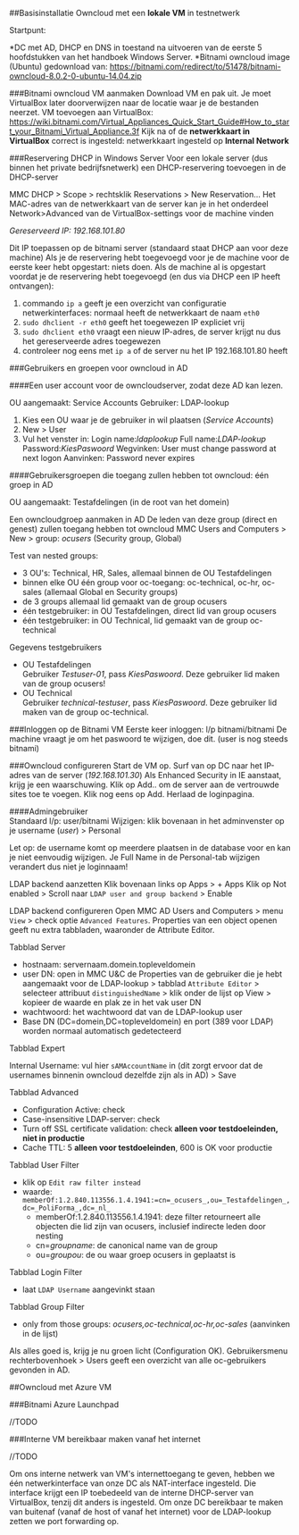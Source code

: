 ##Basisinstallatie Owncloud met een **lokale VM** in testnetwerk

Startpunt: 

*DC met AD, DHCP en DNS in toestand na uitvoeren van de eerste 5 hoofdstukken van het handboek Windows Server.
*Bitnami owncloud image (Ubuntu) gedownload van: https://bitnami.com/redirect/to/51478/bitnami-owncloud-8.0.2-0-ubuntu-14.04.zip

###Bitnami owncloud VM aanmaken
Download VM en pak uit. Je moet VirtualBox later doorverwijzen naar de locatie waar je de bestanden neerzet. 
VM toevoegen aan VirtualBox: https://wiki.bitnami.com/Virtual_Appliances_Quick_Start_Guide#How_to_start_your_Bitnami_Virtual_Appliance.3f
Kijk na of de **netwerkkaart in VirtualBox** correct is ingesteld: netwerkkaart ingesteld op **Internal Network**

###Reservering DHCP in Windows Server
Voor een lokale server (dus binnen het private bedrijfsnetwerk) een DHCP-reservering toevoegen in de DHCP-server

MMC DHCP > Scope > rechtsklik Reservations > New Reservation...
Het MAC-adres van de netwerkkaart van de server kan je in het onderdeel Network>Advanced van de VirtualBox-settings voor de machine vinden

_Gereserveerd IP: 192.168.101.80_

Dit IP toepassen op de bitnami server (standaard staat DHCP aan voor deze machine)
Als je de reservering hebt toegevoegd voor je de machine voor de eerste keer hebt opgestart: niets doen.
Als de machine al is opgestart voordat je de reservering hebt toegevoegd (en dus via DHCP een IP heeft ontvangen):
1. commando `ip a` geeft je een overzicht van configuratie netwerkinterfaces: normaal heeft de netwerkkaart de naam `eth0`
2. `sudo dhclient -r eth0` geeft het toegewezen IP expliciet vrij
3. `sudo dhclient eth0` vraagt een nieuw IP-adres, de server krijgt nu dus het gereserveerde adres toegewezen
4. controleer nog eens met `ip a` of de server nu het IP 192.168.101.80 heeft

###Gebruikers en groepen voor owncloud in AD

####Een user account voor de owncloudserver, zodat deze AD kan lezen.

OU aangemaakt: Service Accounts
Gebruiker: LDAP-lookup

1. Kies een OU waar je de gebruiker in wil plaatsen (_Service Accounts_)
2. New > User 
3. Vul het venster in: Login name:_ldaplookup_ Full name:_LDAP-lookup_ Password:_KiesPaswoord_ Wegvinken: User must change password at next logon Aanvinken: Password never expires

####Gebruikersgroepen die toegang zullen hebben tot owncloud: één groep in AD

OU aangemaakt: Testafdelingen (in de root van het domein)

Een owncloudgroep aanmaken in AD
De leden van deze group (direct en genest) zullen toegang hebben tot owncloud
MMC Users and Computers > New > group: _ocusers_ (Security group, Global)

Test van nested groups:

* 3 OU's: Technical, HR, Sales, allemaal binnen de OU Testafdelingen
* binnen elke OU één group voor oc-toegang: oc-technical, oc-hr, oc-sales (allemaal Global en Security groups)
* de 3 groups allemaal lid gemaakt van de group ocusers
* één testgebruiker: in OU Testafdelingen, direct lid van group ocusers
* één testgebruiker: in OU Technical, lid gemaakt van de group oc-technical


Gegevens testgebruikers

* OU Testafdelingen  
   Gebruiker _Testuser-01_, pass _KiesPaswoord_. Deze gebruiker lid maken van de group ocusers!
* OU Technical  
   Gebruiker _technical-testuser_, pass _KiesPaswoord_. Deze gebruiker lid maken van de group oc-technical.

###Inloggen op de Bitnami VM
Eerste keer inloggen: l/p bitnami/bitnami
De machine vraagt je om het paswoord te wijzigen, doe dit. (user is nog steeds bitnami)

###Owncloud configureren
Start de VM op. Surf van op DC naar het IP-adres van de server (_192.168.101.30_)
  Als Enhanced Security in IE aanstaat, krijg je een waarschuwing. Klik op Add.. om de server aan de vertrouwde sites toe te voegen. Klik nog eens op Add. Herlaad de loginpagina.

####Admingebruiker  
Standaard l/p: user/bitnami
Wijzigen: klik bovenaan in het adminvenster op je username (_user_) > Personal


Let op: de username komt op meerdere plaatsen in de database voor en kan je niet eenvoudig wijzigen. Je Full Name in de Personal-tab wijzigen verandert dus niet je loginnaam!

LDAP backend aanzetten
Klik bovenaan links op Apps > + Apps
Klik op Not enabled > Scroll naar `LDAP user and group backend` > Enable

LDAP backend configureren
Open MMC AD Users and Computers > menu `View` > check optie `Advanced Features`. Properties van een object openen geeft nu extra tabbladen, waaronder de Attribute Editor.

Tabblad Server

* hostnaam: servernaam.domein.topleveldomein
* user DN: open in MMC U&C de Properties van de gebruiker die je hebt aangemaakt voor de LDAP-lookup > tabblad `Attribute Editor` > selecteer attribuut `distinguishedName` > klik onder de lijst op View > kopieer de waarde en plak ze in het vak user DN
* wachtwoord: het wachtwoord dat van de LDAP-lookup user
* Base DN (DC=domein,DC=topleveldomein) en port (389 voor LDAP) worden normaal automatisch gedetecteerd

Tabblad Expert

Internal Username: vul hier `sAMAccountName` in (dit zorgt ervoor dat de usernames binnenin owncloud dezelfde zijn als in AD) > Save

Tabblad Advanced

* Configuration Active: check
* Case-insensitive LDAP-server: check
* Turn off SSL certificate validation: check **alleen voor testdoeleinden, niet in productie**
* Cache TTL: 5 **alleen voor testdoeleinden**, 600 is OK voor productie

Tabblad User Filter

* klik op `Edit raw filter instead`
* waarde: `memberOf:1.2.840.113556.1.4.1941:=cn=_ocusers_,ou=_Testafdelingen_,dc=_PoliForma_,dc=_nl_`  
   * memberOf:1.2.840.113556.1.4.1941: deze filter retourneert alle objecten die lid zijn van ocusers, inclusief indirecte leden door nesting
   * cn=_groupname_: de canonical name van de group 
   * ou=_groupou_: de ou waar groep ocusers in geplaatst is 

Tabblad Login Filter

* laat `LDAP Username` aangevinkt staan

Tabblad Group Filter

* only from those groups: _ocusers,oc-technical,oc-hr,oc-sales_ (aanvinken in de lijst)


Als alles goed is, krijg je nu groen licht (Configuration OK). Gebruikersmenu rechterbovenhoek > Users geeft een overzicht van alle oc-gebruikers gevonden in AD.

##Owncloud met Azure VM


###Bitnami Azure Launchpad

//TODO 
 
###Interne VM bereikbaar maken vanaf het internet

//TODO

Om ons interne netwerk van VM's internettoegang te geven, hebben we één netwerkinterface van onze DC als NAT-interface ingesteld. Die interface krijgt een IP toebedeeld van de interne DHCP-server van VirtualBox, tenzij dit anders is ingesteld.
Om onze DC bereikbaar te maken van buitenaf (vanaf de host of vanaf het internet) voor de LDAP-lookup zetten we port forwarding op.




